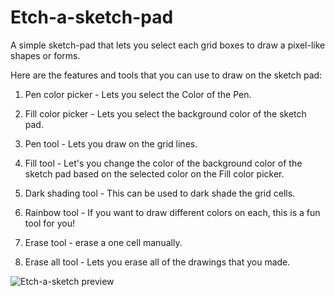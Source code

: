 # Etch-a-sketch-pad

A simple sketch-pad that lets
you select each grid boxes to draw a pixel-like shapes or forms.

Here are the features and tools that you can use to draw on the sketch pad:

1. Pen color picker - Lets you select the Color of the Pen.

2. Fill color picker - Lets you select the background color of the sketch pad.

3. Pen tool - Lets you draw on the grid lines.

4. Fill tool - Let's you change the color of the background color of the sketch pad based on the selected color on the Fill color picker.

5. Dark shading tool - This can be used to dark shade the grid cells.

6. Rainbow tool - If you want to draw different colors on each, this is a fun tool for you!

7. Erase tool - erase a one cell manually.

8. Erase all tool - Lets you erase all of the drawings that you made.

![Etch-a-sketch preview](../img/Etch-a-sketch-sample-drawing.png)
